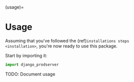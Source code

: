 (usage)=

# Usage

Assuming that you've followed the {ref}`installations steps <installation>`, you're now ready to use this package.

Start by importing it:

```python
import django_prodserver
```

TODO: Document usage
